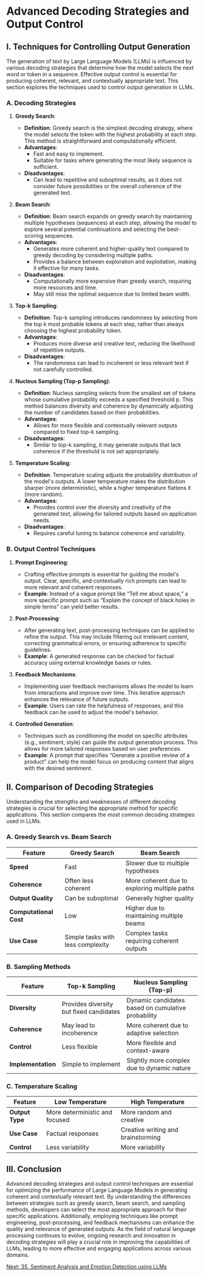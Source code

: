 # Advanced Decoding Strategies and Output Control

## I. Techniques for Controlling Output Generation

The generation of text by Large Language Models (LLMs) is influenced by various decoding strategies that determine how the model selects the next word or token in a sequence. Effective output control is essential for producing coherent, relevant, and contextually appropriate text. This section explores the techniques used to control output generation in LLMs.

### A. Decoding Strategies

1. **Greedy Search**:
   - **Definition**: Greedy search is the simplest decoding strategy, where the model selects the token with the highest probability at each step. This method is straightforward and computationally efficient.
   - **Advantages**:
     - Fast and easy to implement.
     - Suitable for tasks where generating the most likely sequence is sufficient.
   - **Disadvantages**:
     - Can lead to repetitive and suboptimal results, as it does not consider future possibilities or the overall coherence of the generated text.

2. **Beam Search**:
   - **Definition**: Beam search expands on greedy search by maintaining multiple hypotheses (sequences) at each step, allowing the model to explore several potential continuations and selecting the best-scoring sequences.
   - **Advantages**:
     - Generates more coherent and higher-quality text compared to greedy decoding by considering multiple paths.
     - Provides a balance between exploration and exploitation, making it effective for many tasks.
   - **Disadvantages**:
     - Computationally more expensive than greedy search, requiring more resources and time.
     - May still miss the optimal sequence due to limited beam width.

3. **Top-k Sampling**:
   - **Definition**: Top-k sampling introduces randomness by selecting from the top k most probable tokens at each step, rather than always choosing the highest probability token.
   - **Advantages**:
     - Produces more diverse and creative text, reducing the likelihood of repetitive outputs.
   - **Disadvantages**:
     - The randomness can lead to incoherent or less relevant text if not carefully controlled.

4. **Nucleus Sampling (Top-p Sampling)**:
   - **Definition**: Nucleus sampling selects from the smallest set of tokens whose cumulative probability exceeds a specified threshold p. This method balances diversity and coherence by dynamically adjusting the number of candidates based on their probabilities.
   - **Advantages**:
     - Allows for more flexible and contextually relevant outputs compared to fixed top-k sampling.
   - **Disadvantages**:
     - Similar to top-k sampling, it may generate outputs that lack coherence if the threshold is not set appropriately.

5. **Temperature Scaling**:
   - **Definition**: Temperature scaling adjusts the probability distribution of the model's outputs. A lower temperature makes the distribution sharper (more deterministic), while a higher temperature flattens it (more random).
   - **Advantages**:
     - Provides control over the diversity and creativity of the generated text, allowing for tailored outputs based on application needs.
   - **Disadvantages**:
     - Requires careful tuning to balance coherence and variability.

### B. Output Control Techniques

1. **Prompt Engineering**:
   - Crafting effective prompts is essential for guiding the model's output. Clear, specific, and contextually rich prompts can lead to more relevant and coherent responses.
   - **Example**: Instead of a vague prompt like “Tell me about space,” a more specific prompt such as “Explain the concept of black holes in simple terms” can yield better results.

2. **Post-Processing**:
   - After generating text, post-processing techniques can be applied to refine the output. This may include filtering out irrelevant content, correcting grammatical errors, or ensuring adherence to specific guidelines.
   - **Example**: A generated response can be checked for factual accuracy using external knowledge bases or rules.

3. **Feedback Mechanisms**:
   - Implementing user feedback mechanisms allows the model to learn from interactions and improve over time. This iterative approach enhances the relevance of future outputs.
   - **Example**: Users can rate the helpfulness of responses, and this feedback can be used to adjust the model's behavior.

4. **Controlled Generation**:
   - Techniques such as conditioning the model on specific attributes (e.g., sentiment, style) can guide the output generation process. This allows for more tailored responses based on user preferences.
   - **Example**: A prompt that specifies “Generate a positive review of a product” can help the model focus on producing content that aligns with the desired sentiment.

## II. Comparison of Decoding Strategies

Understanding the strengths and weaknesses of different decoding strategies is crucial for selecting the appropriate method for specific applications. This section compares the most common decoding strategies used in LLMs.

### A. Greedy Search vs. Beam Search

| Feature              | Greedy Search                           | Beam Search                               |
|----------------------|----------------------------------------|------------------------------------------|
| **Speed**            | Fast                                   | Slower due to multiple hypotheses        |
| **Coherence**        | Often less coherent                    | More coherent due to exploring multiple paths |
| **Output Quality**   | Can be suboptimal                      | Generally higher quality                  |
| **Computational Cost** | Low                                  | Higher due to maintaining multiple beams  |
| **Use Case**         | Simple tasks with less complexity      | Complex tasks requiring coherent outputs  |

### B. Sampling Methods

| Feature              | Top-k Sampling                         | Nucleus Sampling (Top-p)                |
|----------------------|----------------------------------------|------------------------------------------|
| **Diversity**        | Provides diversity but fixed candidates | Dynamic candidates based on cumulative probability |
| **Coherence**        | May lead to incoherence                | More coherent due to adaptive selection  |
| **Control**          | Less flexible                          | More flexible and context-aware          |
| **Implementation**   | Simple to implement                    | Slightly more complex due to dynamic nature |

### C. Temperature Scaling

| Feature              | Low Temperature                        | High Temperature                         |
|----------------------|----------------------------------------|------------------------------------------|
| **Output Type**      | More deterministic and focused         | More random and creative                 |
| **Use Case**         | Factual responses                       | Creative writing and brainstorming        |
| **Control**          | Less variability                       | More variability                          |

## III. Conclusion

Advanced decoding strategies and output control techniques are essential for optimizing the performance of Large Language Models in generating coherent and contextually relevant text. By understanding the differences between strategies such as greedy search, beam search, and sampling methods, developers can select the most appropriate approach for their specific applications. Additionally, employing techniques like prompt engineering, post-processing, and feedback mechanisms can enhance the quality and relevance of generated outputs. As the field of natural language processing continues to evolve, ongoing research and innovation in decoding strategies will play a crucial role in improving the capabilities of LLMs, leading to more effective and engaging applications across various domains.

[Next: 35. Sentiment Analysis and Emotion Detection using LLMs](./35_sentiment_analysis_and_emotion_detection_using_llms.md)